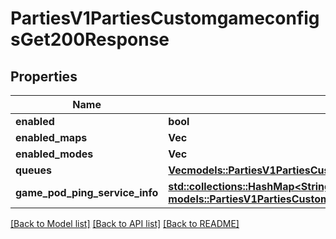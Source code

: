 # PartiesV1PartiesCustomgameconfigsGet200Response

## Properties

Name | Type | Description | Notes
------------ | ------------- | ------------- | -------------
**enabled** | **bool** |  | 
**enabled_maps** | **Vec<String>** |  | 
**enabled_modes** | **Vec<String>** |  | 
**queues** | [**Vec<models::PartiesV1PartiesCustomgameconfigsGet200ResponseQueuesInner>**](_parties_v1_parties_customgameconfigs_get_200_response_Queues_inner.md) |  | 
**game_pod_ping_service_info** | [**std::collections::HashMap<String, models::PartiesV1PartiesCustomgameconfigsGet200ResponseGamePodPingServiceInfoValue>**](_parties_v1_parties_customgameconfigs_get_200_response_GamePodPingServiceInfo_value.md) |  | 

[[Back to Model list]](../README.md#documentation-for-models) [[Back to API list]](../README.md#documentation-for-api-endpoints) [[Back to README]](../README.md)



